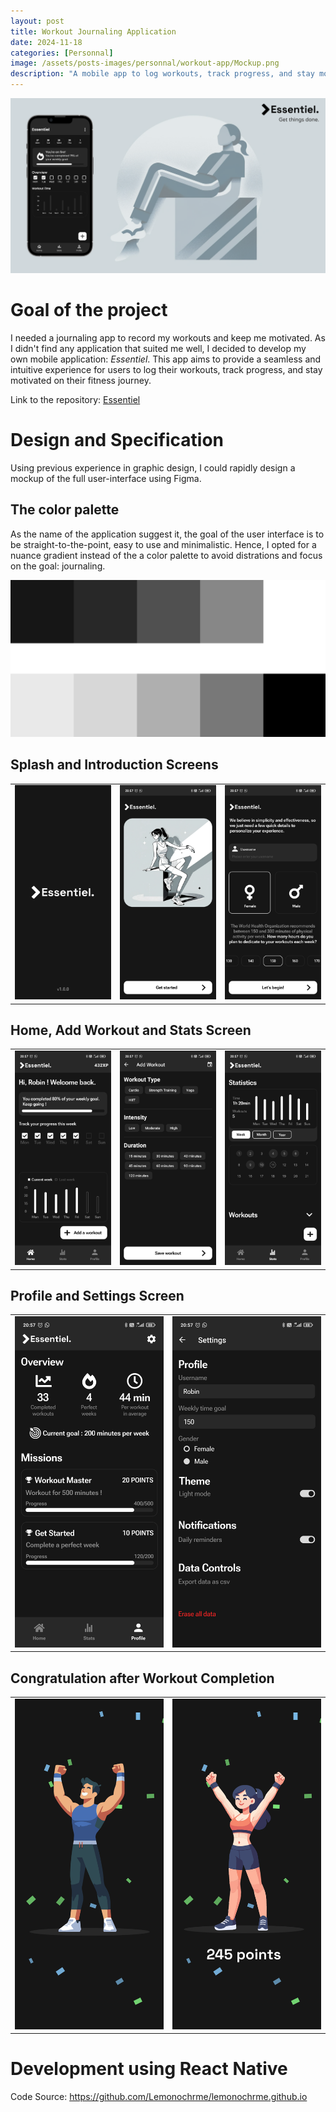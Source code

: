 ```yaml
---
layout: post
title: Workout Journaling Application
date: 2024-11-18
categories: [Personnal]
image: /assets/posts-images/personnal/workout-app/Mockup.png
description: "A mobile app to log workouts, track progress, and stay motivated. Designed with a minimalistic user interface and developed using React Native."
---
```


![Image](/assets/posts-images/personnal/workout-app/Mockup.png)


# Goal of the project
I needed a journaling app to record my workouts and keep me motivated. As I didn't find any application that suited me well, I decided to develop my own mobile application: *Essentiel*. This app aims to provide a seamless and intuitive experience for users to log their workouts, track progress, and stay motivated on their fitness journey.

Link to the repository: [Essentiel](https://github.com/Lemonochrme/essentiel)

# Design and Specification

Using previous experience in graphic design, I could rapidly design a mockup of the full user-interface using Figma.

## The color palette

As the name of the application suggest it, the goal of the user interface is to be straight-to-the-point, easy to use and minimalistic. Hence, I opted for a nuance gradient instead of the a color palette to avoid distrations and focus on the goal: journaling.

![Image](/assets/posts-images/personnal/workout-app/palette.png)

## Splash and Introduction Screens

<table>
  <tr>
    <td><img src="/assets/posts-images/personnal/workout-app/Splash.png" alt="Splash" style="max-width: 100%; height: auto;" /></td>
    <td><img src="/assets/posts-images/personnal/workout-app/Introduction.png" alt="Introduction" style="max-width: 100%; height: auto;" /></td>
    <td><img src="/assets/posts-images/personnal/workout-app/Introduction-1.png" alt="Introduction" style="max-width: 100%; height: auto;" /></td>
  </tr>
</table>

## Home, Add Workout and Stats Screen

<table>
  <tr>
    <td><img src="/assets/posts-images/personnal/workout-app/Home.png" alt="Splash" style="max-width: 100%; height: auto;" /></td>
    <td><img src="/assets/posts-images/personnal/workout-app/AddWorkout.png" alt="Introduction" style="max-width: 100%; height: auto;" /></td>
    <td><img src="/assets/posts-images/personnal/workout-app/Stats.png" alt="Introduction" style="max-width: 100%; height: auto;" /></td>
  </tr>
</table>

## Profile and Settings Screen

<table>
  <tr>
    <td><img src="/assets/posts-images/personnal/workout-app/Profile.png" alt="Splash" style="max-width: 100%; height: auto;" /></td>
    <td><img src="/assets/posts-images/personnal/workout-app/Settings.png" alt="Introduction" style="max-width: 100%; height: auto;" /></td>
  </tr>
</table>

## Congratulation after Workout Completion

<table>
  <tr>
    <td><img src="/assets/posts-images/personnal/workout-app/congrats-male.png" alt="Congratualtion Male" style="max-width: 100%; height: auto;" /></td>
    <td><img src="/assets/posts-images/personnal/workout-app/congrats-female.png" alt="Congratualtion Female" style="max-width: 100%; height: auto;" /></td>
  </tr>
</table>

# Development using React Native

Code Source: https://github.com/Lemonochrme/lemonochrme.github.io